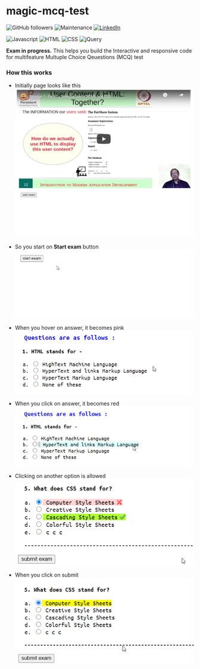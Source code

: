 # magic-mcq-test

<!-- [[icon-TEXT]number] -->
<!-- ![Open in Codepen](https://codepen.io/penanrajput/pen/ExyEbJw) -->
![GitHub followers](https://img.shields.io/github/followers/penanrajput?label=Please%20Follow&style=social)
![Maintenance](https://img.shields.io/badge/[Maintained%3F-yes-green.svg)
[![LinkedIn](https://img.shields.io/badge/linkedin-%230077B5.svg?&logo=linkedin&labelColor=230077B5)](google.com)


![Javascript](https://img.shields.io/badge/Javascript-%230077B5.svg?&style=flat&logo=javascript&logoColor=white&labelColor=230077B5)
![HTML](https://img.shields.io/badge/HTML-%230077B5.svg?&style=flat&logo=html5&logoColor=white&labelColor=230077B5)
![CSS](https://img.shields.io/badge/CSS-%230077B5.svg?&style=flat&logo=css3&logoColor=white&labelColor=230077B5)
![jQuery](https://img.shields.io/badge/jQuery-%230077B5.svg?&style=flat&logo=jquery&logoColor=white&labelColor=230077B5)


**Exam in progress.** This helps you build the Interactive and responsive code for multifeature Multuple Choice Qeuestions (MCQ) test


<bh>




### **How this works**
* Initially page looks like this
![cover image](src/first_preview.jpg)

* So you start on **Start exam** button
![](src/click.gif)

* When you hover on answer, it becomes pink
![](src/hover_option.gif)

* When you click on answer, it becomes red
![](src/click_option.gif)

* Clicking on another option is allowed
![](src/reclick_option.gif)

* When you click on submit
![](src/submit_option.gif)

